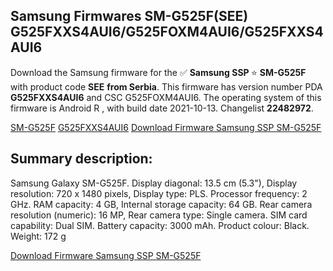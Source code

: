 <h2>Samsung Firmwares SM-G525F(SEE) G525FXXS4AUI6/G525FOXM4AUI6/G525FXXS4AUI6</h2>
Download the Samsung firmware for the ✅ <strong>Samsung SSP </strong> ⭐ <strong>SM-G525F</strong> with product code <strong>SEE</strong> <strong> from Serbia</strong>. This firmware has version number PDA <strong>G525FXXS4AUI6</strong> and CSC G525FOXM4AUI6. The operating system of this firmware is Android R , with build date 2021-10-13. Changelist <strong>22482972</strong>.


[SM-G525F](https://samfirm.shop/samsung/model/SM-G525F)
[G525FXXS4AUI6](https://samfirm.shop/samsung/pda/G525FXXS4AUI6)
[Download Firmware Samsung SSP SM-G525F](https://samfirm.shop/samsung/firmware/464160)
<h2>Summary description:</h2>
<p>Samsung Galaxy SM-G525F. Display diagonal: 13.5 cm (5.3"), Display resolution: 720 x 1480 pixels, Display type: PLS. Processor frequency: 2 GHz. RAM capacity: 4 GB, Internal storage capacity: 64 GB. Rear camera resolution (numeric): 16 MP, Rear camera type: Single camera. SIM card capability: Dual SIM. Battery capacity: 3000 mAh. Product colour: Black. Weight: 172 g</p>


[Download Firmware Samsung SSP SM-G525F](https://samfirm.shop/samsung/firmware/464160)
